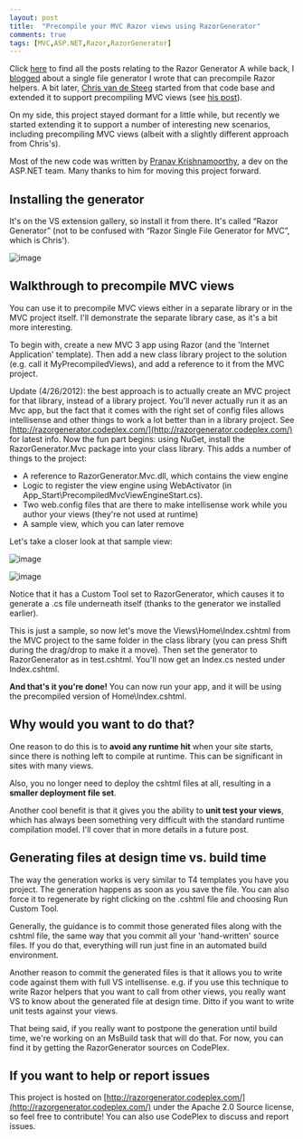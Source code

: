 ```yaml
---
layout: post
title:  "Precompile your MVC Razor views using RazorGenerator"
comments: true
tags: [MVC,ASP.NET,Razor,RazorGenerator]
---
```



Click [here](http://blog.davidebbo.com/tag/#RazorGenerator) to find all the posts relating to the Razor Generator A while back, I [blogged](http://blogs.msdn.com/b/davidebb/archive/2010/10/27/turn-your-razor-helpers-into-reusable-libraries.aspx) about a single file generator I wrote that can precompile Razor helpers. A bit later, [Chris van de Steeg](http://twitter.com/#!/csteeg) started from that code base and extended it to support precompiling MVC views (see [his post](http://www.chrisvandesteeg.nl/2010/11/22/embedding-pre-compiled-razor-views-in-your-dll/)).

On my side, this project stayed dormant for a little while, but recently we started extending it to support a number of interesting new scenarios, including precompiling MVC views (albeit with a slightly different approach from Chris's).

Most of the new code was written by [Pranav Krishnamoorthy](http://twitter.com/#!/pranav_km), a dev on the ASP.NET team. Many thanks to him for moving this project forward. 

## Installing the generator

It's on the VS extension gallery, so install it from there. It's called “Razor Generator” (not to be confused with “Razor Single File Generator for MVC”, which is Chris').

![image](http://lh5.ggpht.com/-jkOfjQOV26M/TgLpLIbuETI/AAAAAAAAAYo/B2r3nk0WFKo/image_thumb%25255B1%25255D.png?imgmax=800)

## 

## Walkthrough to precompile MVC views

You can use it to precompile MVC views either in a separate library or in the MVC project itself. I'll demonstrate the separate library case, as it's a bit more interesting.

To begin with, create a new MVC 3 app using Razor (and the 'Internet Application' template). Then add a new class library project to the solution (e.g. call it MyPrecompiledViews), and add a reference to it from the MVC project.


Update (4/26/2012): the best approach is to actually create an MVC project for that library, instead of a library project. You'll never actually run it as an Mvc app, but the fact that it comes with the right set of config files allows intellisense and other things to work a lot better than in a library project. See [http://razorgenerator.codeplex.com/](http://razorgenerator.codeplex.com/) for latest info.
Now the fun part begins: using NuGet, install the RazorGenerator.Mvc package into your class library. This adds a number of things to the project:

- A reference to RazorGenerator.Mvc.dll, which contains the view engine  
- Logic to register the view engine using WebActivator (in App_Start\PrecompiledMvcViewEngineStart.cs).  
- Two web.config files that are there to make intellisense work while you author your views (they're not used at runtime)  
- A sample view, which you can later remove





Let's take a closer look at that sample view:

![image](http://lh5.ggpht.com/-MQpzV2zjSZs/TgLpLkUkiBI/AAAAAAAAAYw/ji5bVXveX0M/image_thumb%25255B4%25255D.png?imgmax=800)

![image](http://lh3.ggpht.com/-Py4u8iBx64w/TgLpMGkQSzI/AAAAAAAAAY4/1C5hEvLy0pA/image_thumb%25255B8%25255D.png?imgmax=800)

Notice that it has a Custom Tool set to RazorGenerator, which causes it to generate a .cs file underneath itself (thanks to the generator we installed earlier).

This is just a sample, so now let's move the Views\Home\Index.cshtml from the MVC project to the same folder in the class library (you can press Shift during the drag/drop to make it a move). Then set the generator to RazorGenerator as in test.cshtml. You'll now get an Index.cs nested under Index.cshtml.

**And that's it you're done!** You can now run your app, and it will be using the precompiled version of Home\Index.cshtml. 

## Why would you want to do that?

One reason to do this is to **avoid any runtime hit** when your site starts, since there is nothing left to compile at runtime. This can be significant in sites with many views.

Also, you no longer need to deploy the cshtml files at all, resulting in a **smaller deployment file set**.

Another cool benefit is that it gives you the ability to **unit test your views**, which has always been something very difficult with the standard runtime compilation model. I'll cover that in more details in a future post. 

## Generating files at design time vs. build time

The way the generation works is very similar to T4 templates you have you project. The generation happens as soon as you save the file. You can also force it to regenerate by right clicking on the .cshtml file and choosing Run Custom Tool.

Generally, the guidance is to commit those generated files along with the cshtml file, the same way that you commit all your 'hand-written' source files. If you do that, everything will run just fine in an automated build environment.

Another reason to commit the generated files is that it allows you to write code against them with full VS intellisense. e.g. if you use this technique to write Razor helpers that you want to call from other views, you really want VS to know about the generated file at design time. Ditto if you want to write unit tests against your views.

That being said, if you really want to postpone the generation until build time, we're working on an MsBuild task that will do that. For now, you can find it by getting the RazorGenerator sources on CodePlex. 

## If you want to help or report issues

This project is hosted on [http://razorgenerator.codeplex.com/](http://razorgenerator.codeplex.com/) under the Apache 2.0 Source license, so feel free to contribute! You can also use CodePlex to discuss and report issues.


